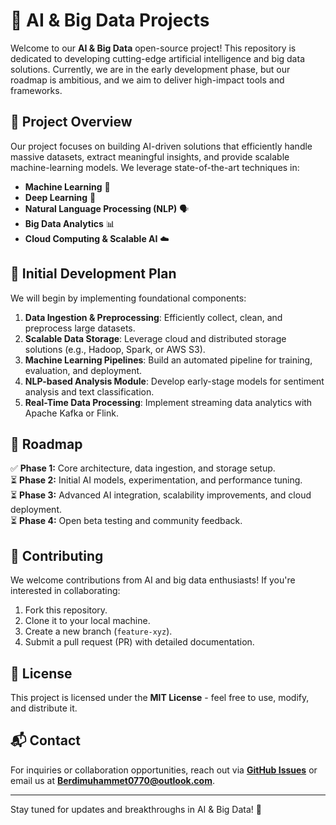 # 🚀 AI & Big Data Projects

Welcome to our **AI & Big Data** open-source project! This repository is dedicated to developing cutting-edge artificial intelligence and big data solutions. Currently, we are in the early development phase, but our roadmap is ambitious, and we aim to deliver high-impact tools and frameworks.

## 📌 Project Overview
Our project focuses on building AI-driven solutions that efficiently handle massive datasets, extract meaningful insights, and provide scalable machine-learning models. We leverage state-of-the-art techniques in:
- **Machine Learning** 🧠
- **Deep Learning** 🤖
- **Natural Language Processing (NLP)** 🗣️
- **Big Data Analytics** 📊
- **Cloud Computing & Scalable AI** ☁️

## 🎯 Initial Development Plan
We will begin by implementing foundational components:
1. **Data Ingestion & Preprocessing**: Efficiently collect, clean, and preprocess large datasets.
2. **Scalable Data Storage**: Leverage cloud and distributed storage solutions (e.g., Hadoop, Spark, or AWS S3).
3. **Machine Learning Pipelines**: Build an automated pipeline for training, evaluation, and deployment.
4. **NLP-based Analysis Module**: Develop early-stage models for sentiment analysis and text classification.
5. **Real-Time Data Processing**: Implement streaming data analytics with Apache Kafka or Flink.

## 📅 Roadmap
✅ **Phase 1:** Core architecture, data ingestion, and storage setup.<br>
⏳ **Phase 2:** Initial AI models, experimentation, and performance tuning.<br>
⏳ **Phase 3:** Advanced AI integration, scalability improvements, and cloud deployment.<br>
⏳ **Phase 4:** Open beta testing and community feedback.

## 🤝 Contributing
We welcome contributions from AI and big data enthusiasts! If you're interested in collaborating:
1. Fork this repository.
2. Clone it to your local machine.
3. Create a new branch (`feature-xyz`).
4. Submit a pull request (PR) with detailed documentation.

## 📜 License
This project is licensed under the **MIT License** - feel free to use, modify, and distribute it.

## 📬 Contact
For inquiries or collaboration opportunities, reach out via **[GitHub Issues](https://github.com/your-repo/issues)** or email us at **Berdimuhammet0770@outlook.com**.

---
Stay tuned for updates and breakthroughs in AI & Big Data! 🚀
